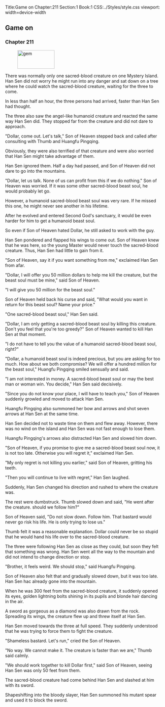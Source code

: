 Title:Game on 
Chapter:211 
Section:1 
Book:1 
CSS:../Styles/style.css 
viewport: width=device-width
  
## Game on
### Chapter 211
  
<figure>
	<img src="../Images/gem.gif" alt="gem" id="gem" width="120" height="60" />
</figure>
  

  
There was normally only one sacred-blood creature on one Mystery Island. Han Sen did not worry he might run into any danger and sat down on a tree where he could watch the sacred-blood creature, waiting for the three to come.

In less than half an hour, the three persons had arrived, faster than Han Sen had thought.

The three also saw the angel-like humanoid creature and reacted the same way Han Sen did. They stopped far from the creature and did not dare to approach.

"Dollar, come out. Let's talk," Son of Heaven stepped back and called after consulting with Thumb and Huangfu Pingqing.

Obviously, they were also terrified of that creature and were also worried that Han Sen might take advantage of them.

Han Sen ignored them. Half a day had passed, and Son of Heaven did not dare to go into the mountains.

"Dollar, let us talk. None of us can profit from this if we do nothing." Son of Heaven was worried. If it was some other sacred-blood beast soul, he would probably let go.

However, a humanoid sacred-blood beast soul was very rare. If he missed this one, he might never see another in his lifetime.

After he evolved and entered Second God's sanctuary, it would be even harder for him to get a humanoid beast soul.

So even if Son of Heaven hated Dollar, he still asked to work with the guy.

Han Sen pondered and flapped his wings to come out. Son of Heaven knew that he was here, so the young Master would never touch the sacred-blood creature. Thus, Han Sen had little to gain from it.

"Son of Heaven, say it if you want something from me," exclaimed Han Sen from afar.

"Dollar, I will offer you 50 million dollars to help me kill the creature, but the beast soul must be mine," said Son of Heaven.

"I will give you 50 million for the beast soul."

Son of Heaven held back his curse and said, "What would you want in return for this beast soul? Name your price."

"One sacred-blood beast soul," Han Sen said.

"Dollar, I am only getting a sacred-blood beast soul by killing this creature. Don't you feel that you're too greedy?" Son of Heaven wanted to kill Han Sen at that moment.

"I do not have to tell you the value of a humanoid sacred-blood beast soul, right?"

"Dollar, a humanoid beast soul is indeed precious, but you are asking for too much. How about we both compromise? We will offer a hundred million for the beast soul," Huangfu Pingqing smiled sensually and said.

"I am not interested in money. A sacred-blood beast soul or may the best man or woman win. You decide," Han Sen said decisively.

"Since you do not know your place, I will have to teach you," Son of Heaven suddenly growled and moved to attack Han Sen.

Huangfu Pingqing also summoned her bow and arrows and shot seven arrows at Han Sen at the same time.

Han Sen decided not to waste time on them and flew away. However, there was no wind on the island and Han Sen was not fast enough to lose them.

Huangfu Pingqing's arrows also distracted Han Sen and slowed him down.

"Son of Heaven, if you promise to give me a sacred-blood beast soul now, it is not too late. Otherwise you will regret it," exclaimed Han Sen.

"My only regret is not killing you earlier," said Son of Heaven, gritting his teeth.

"Then you will continue to live with regret," Han Sen laughed.

Suddenly, Han Sen changed his direction and rushed to where the creature was.

The rest were dumbstruck. Thumb slowed down and said, "He went after the creature. should we follow him?"

Son of Heaven said, "Do not slow down. Follow him. That bastard would never go risk his life. He is only trying to lose us."

Thumb felt it was a reasonable explanation. Dollar could never be so stupid that he would hand his life over to the sacred-blood creature.

The three were following Han Sen as close as they could, but soon they felt that something was wrong. Han Sen went all the way to the mountain and did not intend to change direction or stop.

"Brother, it feels weird. We should stop," said Huangfu Pingqing.

Son of Heaven also felt that and gradually slowed down, but it was too late. Han Sen hac already gone into the mountain.

When he was 300 feet from the sacred-blood creature, it suddenly opened its eyes, golden lightning bolts shining in its pupils and blonde hair dancing in the air.

A sword as gorgeous as a diamond was also drawn from the rock. Spreading its wings, the creature flew up and threw itself at Han Sen.

Han Sen moved towards the three at full speed. They suddenly understood that he was trying to force them to fight the creature.

"Shameless bastard. Let's run," cried the Son of Heaven.

"No way. We cannot make it. The creature is faster than we are," Thumb said calmly.

"We should work together to kill Dollar first," said Son of Heaven, seeing Han Sen was only 50 feet from them.

The sacred-blood creature had come behind Han Sen and slashed at him with its sword.

Shapeshifting into the bloody slayer, Han Sen summoned his mutant spear and used it to block the sword.